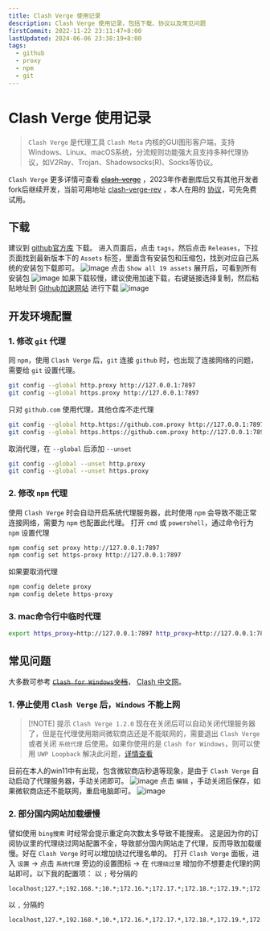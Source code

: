 ```yaml
---
title: Clash Verge 使用记录
description: Clash Verge 使用记录，包括下载、协议以及常见问题
firstCommit: 2022-11-22 23:11:47+8:00
lastUpdated: 2024-06-06 23:38:19+8:00
tags:
  - github
  - proxy
  - npm
  - git
---
```


# Clash Verge 使用记录

>`Clash Verge` 是代理工具 `Clash Meta` 内核的GUI图形客户端，支持Windows、Linux、macOS系统，分流规则功能强大且支持多种代理协议，如V2Ray、Trojan、Shadowsocks(R)、Socks等协议。

`Clash Verge` 更多详情可查看 ~~[clash-verge](https://github.com/zzzgydi/clash-verge)~~ ，2023年作者删库后又有其他开发者fork后继续开发，当前可用地址 [clash-verge-rev](https://github.com/wonfen/clash-verge-rev) ，本人在用的 [协议](https://go.invitevp.com/#/register?code=I0XEXPg5)，可先免费试用。

## 下载
建议到 [github官方库](https://github.com/wonfen/clash-verge-rev) 下载。
进入页面后，点击 `tags`，然后点击 `Releases`，下拉页面找到最新版本下的 `Assets` 标签，里面含有安装包和压缩包，找到对应自己系统的安装包下载即可。
![image](https://www.helloimg.com/i/2024/12/26/676ccca167947.jpg)
点击 `Show all 19 assets` 展开后，可看到所有安装包
![image](https://www.helloimg.com/i/2024/12/26/676ccca220740.jpg)
如果下载较慢，建议使用加速下载，右键链接选择复制，然后粘贴地址到 [Github加速网站](https://ghproxy.com/) 进行下载
![image](https://www.helloimg.com/i/2024/12/26/676ccca04b5f5.jpg)

## 开发环境配置
### 1. 修改 `git` 代理
同 `npm`，使用 `Clash Verge` 后，`git` 连接 `github` 时，也出现了连接网络的问题，需要给 `git` 设置代理。
```sh
git config --global http.proxy http://127.0.0.1:7897
git config --global https.proxy http://127.0.0.1:7897
```

只对 `github.com` 使用代理，其他仓库不走代理
```sh
git config --global http.https://github.com.proxy http://127.0.0.1:7897
git config --global https.https://github.com.proxy http://127.0.0.1:7897
```

取消代理，在 `--global` 后添加 `--unset`
```sh
git config --global --unset http.proxy
git config --global --unset https.proxy
```
### 2. 修改 `npm` 代理
使用 `Clash Verge` 时会自动开启系统代理服务器，此时使用 `npm` 会导致不能正常连接网络，需要为 `npm` 也配置此代理。
打开 `cmd` 或 `powershell`，通过命令行为 `npm` 设置代理
```sh
npm config set proxy http://127.0.0.1:7897
npm config set https-proxy http://127.0.0.1:7897
```

如果要取消代理
```sh
npm config delete proxy
npm config delete https-proxy
```
### 3. mac命令行中临时代理
```sh
export https_proxy=http://127.0.0.1:7897 http_proxy=http://127.0.0.1:7897 all_proxy=socks5://127.0.0.1:7898
```

## 常见问题
大多数可参考 ~~[`Clash for Windows`文档](https://docs.cfw.lbyczf.com/contents/questions.html)~~， [Clash 中文网](https://clashcn.com/clash-verge)。

### 1. 停止使用 `Clash Verge` 后，`Windows` 不能上网

> [!NOTE] 提示
> `Clash Verge 1.2.0` 现在在关闭后可以自动关闭代理服务器了，但是在代理使用期间微软商店还是不能联网的，需要退出 `Clash Verge` 或者关闭 `系统代理` 后使用。如果你使用的是 `Clash for Windows`，则可以使用 `UWP Loopback` 解决此问题，[详情查看](https://docs.cfw.lbyczf.com/contents/ui/general.html#%E9%80%89%E9%A1%B9%E8%AF%B4%E6%98%8E)

目前在本人的win11中有出现，包含微软商店秒退等现象，是由于 `Clash Verge` 自动启动了代理服务器，手动关闭即可。
![image](https://www.helloimg.com/i/2024/12/26/676ccca0c7a4d.jpg)
点击 `编辑` ，手动关闭后保存，如果微软商店还不能联网，重启电脑即可。
![image](https://www.helloimg.com/i/2024/12/26/676ccca0c76ec.jpg)

### 2. 部分国内网站加载缓慢
譬如使用 `bing搜索` 时经常会提示重定向次数太多导致不能搜索。
这是因为你的订阅协议里的代理绕过网站配置不全，导致部分国内网站走了代理，反而导致加载缓慢。好在 `Clash Verge` 时可以增加绕过代理名单的。
打开 `Clash Verge` 面板，进入 `设置` -> 点击 `系统代理` 旁边的设置图标 -> 在 `代理绕过里` 增加你不想要走代理的网站即可。以下我的配置项：
以 `;` 号分隔的
```
localhost;127.*;192.168.*;10.*;172.16.*;172.17.*;172.18.*;172.19.*;172.20.*;172.21.*;172.22.*;172.23.*;172.24.*;172.25.*;172.26.*;172.27.*;172.28.*;172.29.*;172.30.*;172.31.*;bing.com;cn.bing.com;gitee.com;baidu.com;sougou.com;so.com;quark.sm.cn;huya.com;douyu.com;bilibili.com;iqiyi.com;v.qq.com;youku.com;v.baidu.com;tv.souhu.com;tv.cctv.com;mgtv.com;miguvideo.com;douyin.com;toutiao.com;kuaishou.com;music.163.com;y.qq.com;kuwo.cn;kugou.com;xiami.com;music.migu.cn;music.douban.com;zhihu.com;weibo.com;youtiao.com;12306.cn;tieba.baidu.com;jianshu.com;juejin.cn;segmentfault.com;oschina.net;blog.csdn.net;cnblogs.com;iconfont.cn;wx.qq.com;meituan.com;ctrip.com;qunar.com;jd.com;taobao.com;pinduoduo.com;suning.com;tmall.com;vip.com;gome.com.cn;mogu.com;yhd.com;consumer.huawei.com;vivo.com.cn;mi.com;opposhop.cn;pan.baidu.com;lanzou.com;aliyundrive.com;ctfile.com;weiyun.com;cloud.189.cn;email.163.com;mail.qq.com;foxmail.com;mail.10086.cn;webmail30.189.cn;mail.sina.com.cn;mail.souhu.com;mail.wo.com.cn;mail.yahoo.com;mail.aliyun.com;mail.china.com;amap.com;map.qq.com;map.baidu.com;ditu.amap.com;docs.qq.com;docs.wps.cn;note.youdao.com;yuque.com;shimo.im;doc.weiyun.com;yinxiang.com;feishu.cn;zhipin.com;lanhuapp.com;bbs.oneplus.com;cloud.tencent.com;busuanzi.ibruce.info;wei.com;helloimg.com;
```
以 `,` 分隔的
```
localhost,127.*,192.168.*,10.*,172.16.*,172.17.*,172.18.*,172.19.*,172.20.*,172.21.*,172.22.*,172.23.*,172.24.*,172.25.*,172.26.*,172.27.*,172.28.*,172.29.*,172.30.*,172.31.*,bing.com,cn.bing.com,gitee.com,baidu.com,sougou.com,so.com,quark.sm.cn,huya.com,douyu.com,bilibili.com,iqiyi.com,v.qq.com,youku.com,v.baidu.com,tv.souhu.com,tv.cctv.com,mgtv.com,miguvideo.com,douyin.com,toutiao.com,kuaishou.com,music.163.com,y.qq.com,kuwo.cn,kugou.com,xiami.com,music.migu.cn,music.douban.com,zhihu.com,weibo.com,youtiao.com,12306.cn,tieba.baidu.com,jianshu.com,juejin.cn,segmentfault.com,oschina.net,blog.csdn.net,cnblogs.com,iconfont.cn,wx.qq.com,meituan.com,ctrip.com,qunar.com,jd.com,taobao.com,pinduoduo.com,suning.com,tmall.com,vip.com,gome.com.cn,mogu.com,yhd.com,consumer.huawei.com,vivo.com.cn,mi.com,opposhop.cn,pan.baidu.com,lanzou.com,aliyundrive.com,ctfile.com,weiyun.com,cloud.189.cn,email.163.com,mail.qq.com,foxmail.com,mail.10086.cn,webmail30.189.cn,mail.sina.com.cn,mail.souhu.com,mail.wo.com.cn,mail.yahoo.com,mail.aliyun.com,mail.china.com,amap.com,map.qq.com,map.baidu.com,ditu.amap.com,docs.qq.com,docs.wps.cn,note.youdao.com,yuque.com,shimo.im,doc.weiyun.com,yinxiang.com,feishu.cn,zhipin.com,lanhuapp.com,bbs.oneplus.com,cloud.tencent.com,busuanzi.ibruce.info,wei.com,helloimg.com
```

